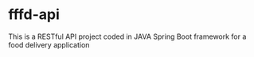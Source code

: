 # fffd-api
This is a RESTful API project coded in JAVA Spring Boot framework for a food delivery application
